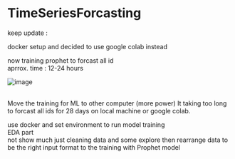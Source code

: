 # TimeSeriesForcasting

keep update : 

docker setup and decided to use google colab instead  

now training prophet to forcast all id  
aprrox. time : 12-24 hours  

![image](https://user-images.githubusercontent.com/26840831/202096283-c07d4dbd-9e8e-4408-948a-a99329fea454.png)

<br>
Move the training for ML to other computer (more power)
It taking too long to forcast all ids for 28 days on local machine or google colab.

use docker and set environment to run model training  
EDA part  
not show much just cleaning data and some explore then rearrange data to be the right input format to the training with Prophet model 


